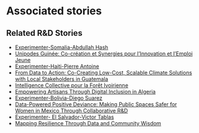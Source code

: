 # Associated stories

<!-- !!DO NOT REMOVE!! start autogenerated hyperlinks -->
## Related R&D Stories
- [Experimenter-Somalia-Abdullah Hash](/stories/?doc=Experimenters_SOM)
- [Unipodes Guinée: Co-création et Synergies pour l’Innovation et l’Emploi Jeune](/stories/?doc=Explorers_GIN)
- [Experimenter-Haiti-Pierre Antoine](/stories/?doc=Experimenters_HTI)
- [From Data to Action: Co-Creating Low-Cost, Scalable Climate Solutions with Local Stakeholders in Guatemala](/stories/?doc=Explorers_GTM)
- [Intelligence Collective pour la Forêt Ivoirienne](/stories/?doc=Explorers_CIV)
- [Empowering Artisans Through Digital Inclusion in Algeria](/stories/?doc=Explorers_DZA)
- [Experimenter-Bolivia-Diego Suarez](/stories/?doc=Experimenters_BOL)
- [Data-Powered Positive Deviance: Making Public Spaces Safer for Women in Mexico Through Collaborative R&D](/stories/?doc=Explorers_MEX)
- [Experimenter- El Salvador-Victor Tablas](/stories/?doc=Experimenters_SLV)
- [Mapping Resilience Through Data and Community Wisdom](/stories/?doc=Explorers_SOM)
<!-- !!DO NOT REMOVE!! end autogenerated hyperlinks -->